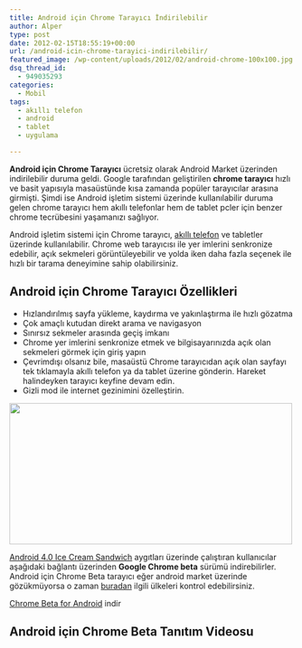 ```yaml
---
title: Android için Chrome Tarayıcı İndirilebilir
author: Alper
type: post
date: 2012-02-15T18:55:19+00:00
url: /android-icin-chrome-tarayici-indirilebilir/
featured_image: /wp-content/uploads/2012/02/android-chrome-100x100.jpg
dsq_thread_id:
  - 949035293
categories:
  - Mobil
tags:
  - akıllı telefon
  - android
  - tablet
  - uygulama

---
```

**Android için Chrome Tarayıcı** ücretsiz olarak Android Market üzerinden indirilebilir duruma geldi. Google tarafından geliştirilen **chrome tarayıcı** hızlı ve basit yapısıyla masaüstünde kısa zamanda popüler tarayıcılar arasına girmişti. Şimdi ise Android işletim sistemi üzerinde kullanılabilir duruma gelen chrome tarayıcı hem akıllı telefonlar hem de tablet pcler için benzer chrome tecrübesini yaşamanızı sağlıyor.

Android işletim sistemi için Chrome tarayıcı, <a title="akıllı telefon" href="https://www.murekkep.org/etiket/akilli-telefon" target="_blank">akıllı telefon</a> ve tabletler üzerinde kullanılabilir. Chrome web tarayıcısı ile yer imlerini senkronize edebilir, açık sekmeleri görüntüleyebilir ve yolda iken daha fazla seçenek ile hızlı bir tarama deneyimine sahip olabilirsiniz.

## Android için Chrome Tarayıcı Özellikleri

  * Hızlandırılmış sayfa yükleme, kaydırma ve yakınlaştırma ile hızlı gözatma
  * Çok amaçlı kutudan direkt arama ve navigasyon
  * Sınırsız sekmeler arasında geçiş imkanı
  * Chrome yer imlerini senkronize etmek ve bilgisayarınızda açık olan sekmeleri görmek için giriş yapın
  * Çevrimdışı olsanız bile, masaüstü Chrome tarayıcıdan açık olan sayfayı tek tıklamayla akıllı telefon ya da tablet üzerine gönderin. Hareket halindeyken tarayıcı keyfine devam edin.
  * Gizli mod ile internet gezinimini özelleştirin.

<img class="aligncenter size-full wp-image-7792" title="android-chrome" src="https://www.murekkep.org/wp-content/uploads/2012/02/android-chrome.jpg" alt="" width="500" height="250" srcset="https://www.murekkep.org/wp-content/uploads/2012/02/android-chrome.jpg 500w, https://www.murekkep.org/wp-content/uploads/2012/02/android-chrome-400x200.jpg 400w, https://www.murekkep.org/wp-content/uploads/2012/02/android-chrome-50x25.jpg 50w, https://www.murekkep.org/wp-content/uploads/2012/02/android-chrome-250x125.jpg 250w" sizes="(max-width: 500px) 100vw, 500px" /> 

<a title="Android 4 ICS" href="https://www.murekkep.org/samsung-galaxy-nexus-ozellikleri-ve-android-4-0-ics-6909" target="_blank" class="broken_link">Android 4.0 Ice Cream Sandwich</a> aygıtları üzerinde çalıştıran kullanıcılar aşağıdaki bağlantı üzerinden **Google Chrome beta** sürümü indirebilirler. Android için Chrome Beta tarayıcı eğer android market üzerinde gözükmüyorsa o zaman <a href="https://support.google.com/chrome/bin/answer.py?hl=tr&answer=2393487&p=market_countries" target="_blank">buradan</a> ilgili ülkeleri kontrol edebilirsiniz.

<a title="chrome android" href="https://market.android.com/details?id=com.android.chrome" target="_blank">Chrome Beta for Android</a> indir

## Android için Chrome Beta Tanıtım Videosu